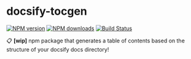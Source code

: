 # docsify-tocgen

[![NPM version](https://img.shields.io/npm/v/docsify-tocgen.svg?style=flat)](https://www.npmjs.com/package/docsify-tocgen) [![NPM downloads](https://img.shields.io/npm/dm/docsify-tocgen.svg?style=flat)](https://npmjs.org/package/docsify-tocgen) [![Build Status](https://img.shields.io/travis/droxey/npm-docsify-tocgen.svg?style=flat)](https://travis-ci.org/droxey/npm-docsify-tocgen)

📋 **[wip]** npm package that generates a table of contents based on the structure of your docsify docs directory!
